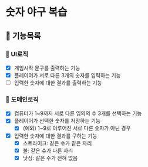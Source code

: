 # 숫자 야구 복습

## 🐾 기능목록

### 📌 UI로직

- [x] 게임시작 문구를 출력하는 기능
- [x] 플레이어가 서로 다른 3개의 숫자를 입력하는 기능
- [ ] 입력한 숫자에 대한 결과를 출력하는 기능

### 📌 도메인로직

- [x] 컴퓨터가 1~9까지 서로 다른 임의의 수 3개를 선택하는 기능
- [x] 플레이어가 선택한 숫자를 저장하는 기능
  - [x] (예외) 1~9로 이루어진 서로 다른 숫자가 아닌 경우
- [x] 입력한 숫자에 대한 결과를 구하는 기능
  - [x] 스트라이크: 같은 수가 같은 자리
  - [x] 볼: 같은 수가 다른 자리
  - [x] 낫싱: 같은 수가 전혀 없음
